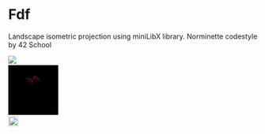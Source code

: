 # Fdf
Landscape isometric projection using miniLibX library. Norminette codestyle by 42 School
<div>
    <td>
    <tr><img src="gifs/mars_square.gif"/></tr>
    <tr><div><img src="gifs/heart_square.gif" width=20% height=20%/></div>
    <div><img src="gifs/t1_square.gif" width=20% height=20%/></div></tr>
    </td>
</div>
